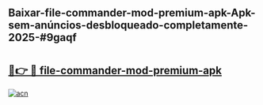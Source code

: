 ## Baixar-file-commander-mod-premium-apk-Apk-sem-anúncios-desbloqueado-completamente-2025-#9gaqf

# <h2><a href="https://ainizakaria.my?title=file-commander-mod-premium-apk&ref=22M">🔗👉 🔴 file-commander-mod-premium-apk</a></h2>

[![acn](https://github.com/user-attachments/assets/0f9c940e-d8b0-45ae-aac7-cd30a18b3e1c)](https://ainizakaria.my?title=file-commander-mod-premium-apk&ref=22M)

